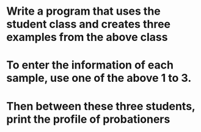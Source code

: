 # Write a program that uses the student class and creates three examples from the above class
# To enter the information of each sample, use one of the above 1 to 3.
# Then between these three students, print the profile of probationers
